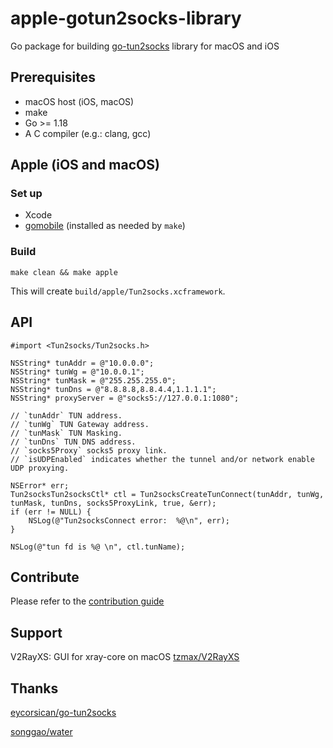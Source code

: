 # apple-gotun2socks-library

Go package for building [go-tun2socks](https://github.com/eycorsican/go-tun2socks) library for macOS and iOS

## Prerequisites

- macOS host (iOS, macOS)
- make
- Go >= 1.18
- A C compiler (e.g.: clang, gcc)

## Apple (iOS and macOS)

### Set up

- Xcode
- [gomobile](https://pkg.go.dev/golang.org/x/mobile/cmd/gobind) (installed as needed by `make`)

### Build
```
make clean && make apple
```
This will create `build/apple/Tun2socks.xcframework`.

## API
```
#import <Tun2socks/Tun2socks.h>

NSString* tunAddr = @"10.0.0.0";
NSString* tunWg = @"10.0.0.1";
NSString* tunMask = @"255.255.255.0";
NSString* tunDns = @"8.8.8.8,8.8.4.4,1.1.1.1";
NSString* proxyServer = @"socks5://127.0.0.1:1080";

// `tunAddr` TUN address.
// `tunWg` TUN Gateway address.
// `tunMask` TUN Masking.
// `tunDns` TUN DNS address.
// `socks5Proxy` socks5 proxy link.
// `isUDPEnabled` indicates whether the tunnel and/or network enable UDP proxying.

NSError* err;
Tun2socksTun2socksCtl* ctl = Tun2socksCreateTunConnect(tunAddr, tunWg, tunMask, tunDns, socks5ProxyLink, true, &err);
if (err != NULL) {
    NSLog(@"Tun2socksConnect error:  %@\n", err);
}

NSLog(@"tun fd is %@ \n", ctl.tunName);
```

## Contribute

Please refer to the [contribution guide](/CONTRIBUTING.md)

## Support

V2RayXS: GUI for xray-core on macOS [tzmax/V2RayXS](https://github.com/tzmax/V2RayXS)

## Thanks

[eycorsican/go-tun2socks](https://github.com/eycorsican/go-tun2socks)

[songgao/water](https://github.com/songgao/water)
